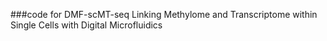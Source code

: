 ###code for DMF-scMT-seq Linking Methylome and Transcriptome within Single Cells with Digital Microfluidics
